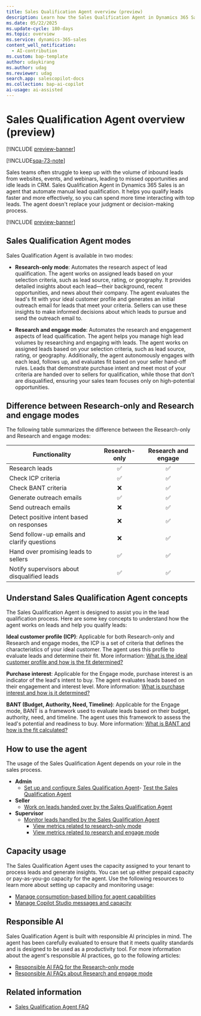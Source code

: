 ```yaml
---
title: Sales Qualification Agent overview (preview)
description: Learn how the Sales Qualification Agent in Dynamics 365 Sales can be your personal assistant in qualifying leads and improving sales outcomes.
ms.date: 05/22/2025
ms.update-cycle: 180-days
ms.topic: overview
ms.service: dynamics-365-sales
content_well_notification:
  - AI-contribution
ms.custom: bap-template
author: udaykirang
ms.author: udag
ms.reviewer: udag
search.app: salescopilot-docs
ms.collection: bap-ai-copilot
ai-usage: ai-assisted
---
```


# Sales Qualification Agent overview (preview)

[!INCLUDE [preview-banner](~/../shared-content/shared/preview-includes/preview-banner.md)]

[!INCLUDE[sqa-73-note](../includes/sqa-73-note.md)]

Sales teams often struggle to keep up with the volume of inbound leads from websites, events, and webinars, leading to missed opportunities and idle leads in CRM. Sales Qualification Agent in Dynamics 365 Sales is an agent that automate manual lead qualification. It helps you qualify leads faster and more effectively, so you can spend more time interacting with top leads. The agent doesn't replace your judgment or decision-making process.

[!INCLUDE [preview-banner](~/../shared-content/shared/preview-includes/preview-note-d365.md)]


## Sales Qualification Agent modes

Sales Qualification Agent is available in two modes:

- **Research-only mode**: Automates the research aspect of lead qualification. The agent works on assigned leads based on your selection criteria, such as lead source, rating, or geography. It provides detailed insights about each lead&mdash;their background, recent opportunities, and news about their company. The agent evaluates the lead's fit with your ideal customer profile and generates an initial outreach email for leads that meet your criteria. Sellers can use these insights to make informed decisions about which leads to pursue and send the outreach email to.

- **Research and engage mode**: Automates the research and engagement aspects of lead qualification. The agent helps you manage high lead volumes by researching and engaging with leads. The agent works on assigned leads based on your selection criteria, such as lead source, rating, or geography. Additionally, the agent autonomously engages with each lead, follows up, and evaluates fit based on your seller hand-off rules. Leads that demonstrate purchase intent and meet most of your criteria are handed over to sellers for qualification, while those that don’t are disqualified, ensuring your sales team focuses only on high-potential opportunities.

## Difference between Research-only and Research and engage modes

The following table summarizes the difference between the Research-only and Research and engage modes:

| Functionality                              | Research-only | Research and engage |
|--------------------------------------------|:--------:|:------:|
| Research leads                             |    ✅     |   ✅    |
| Check ICP criteria                         |    ✅     |   ✅    |
| Check BANT criteria                        |    ❌     |   ✅    |
| Generate outreach emails                   |    ✅     |   ✅    |
| Send outreach emails                       |    ❌     |   ✅    |
| Detect positive intent based on responses  |    ❌     |   ✅    |
| Send follow-up emails and clarify questions|    ❌     |   ✅    |
| Hand over promising leads to sellers       |    ✅     |   ✅    |
| Notify supervisors about disqualified leads |   ✅     |   ✅    |


## Understand Sales Qualification Agent concepts

The Sales Qualification Agent is designed to assist you in the lead qualification process. Here are some key concepts to understand how the agent works on leads and help you qualify leads:

**Ideal customer profile (ICP)**: Applicable for both Research-only and Research and engage modes, the ICP is a set of criteria that defines the characteristics of your ideal customer. The agent uses this profile to evaluate leads and determine their fit. More information: [What is the ideal customer profile and how is the fit determined?](sales-qualification-agent-concepts.md#what-is-the-ideal-customer-profile-and-how-is-the-fit-determined)

**Purchase interest**: Applicable for the Engage mode, purchase interest is an indicator of the lead's intent to buy. The agent evaluates leads based on their engagement and interest level. More information: [What is purchase interest and how is it determined?](sales-qualification-agent-concepts.md#what-is-purchase-interest-and-how-is-it-determined)

**BANT (Budget, Authority, Need, Timeline)**: Applicable for the Engage mode, BANT is a framework used to evaluate leads based on their budget, authority, need, and timeline. The agent uses this framework to assess the lead's potential and readiness to buy. More information: [What is BANT and how is the fit calculated?](sales-qualification-agent-concepts.md#what-is-bant-and-how-is-the-fit-calculated)

## How to use the agent

The usage of the Sales Qualification Agent depends on your role in the sales process.

- **Admin** 
    - [Set up and configure Sales Qualification Agent](configure-sales-qualification-agent.md)- [Test the Sales Qualification Agent](test-sales-qualification-agent.md) 
- **Seller** 
    - [Work on leads handed over by the Sales Qualification Agent](use-sales-qualification-agent.md) 
- **Supervisor** 
    - [Monitor leads handled by the Sales Qualification Agent](monitor-leads-by-sales-qualification-agent.md) 
        - [View metrics related to research-only mode](monitor-leads-by-sales-qualification-agent.md#view-metrics-related-to-research-only-mode)
        - [View metrics related to research and engage mode](monitor-leads-by-sales-qualification-agent.md#view-metrics-related-to-engage-mode)

## Capacity usage

The Sales Qualification Agent uses the capacity assigned to your tenant to process leads and generate insights. You can set up either prepaid capacity or pay-as-you-go capacity for the agent. Use the following resources to learn more about setting up capacity and monitoring usage:  

- [Manage consumption-based billing for agent capabilities](copilot-consumption-based-billing.md)
- [Manage Copilot Studio messages and capacity](/power-platform/admin/manage-copilot-studio-messages-capacity?tabs=new)

## Responsible AI

Sales Qualification Agent is built with responsible AI principles in mind. The agent has been carefully evaluated to ensure that it meets quality standards and is designed to be used as a productivity tool. For more information about the agent's responsible AI practices, go to the following articles:
- [Responsible AI FAQ for the Research-only mode](faqs-sales-qualification-agent.md)
- [Responsible AI FAQs about Research and engage mode](faqs-sales-qualification-agent-engage.md)
## Related information

- [Sales Qualification Agent FAQ](sales-qualification-agent-faq.md)

